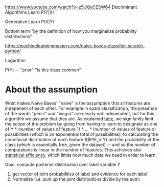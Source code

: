 https://www.youtube.com/watch?v=z5UQyCESW64
Discriminant Algorithms
Learn P(Y|X)


Generative
Learn P(X|Y)


Bottom term "by the definition of how you marginalize probability distributions"


https://machinelearningmastery.com/naive-bayes-classifier-scratch-python/


Logarithm


P(Y) -- "prior" "is this class common"

# About the assumption
What makes Naive Bayes' "naive" is the assumption that all features are indepenent of each other. For example in spam classification, the presence of the words "penis" and "viagra" are clearly _not_ independent, but for this algorithm we assume that they are. As explained [here](https://youtu.be/iA2nEXanP_o?t=21m34s), we signifantly limit the scope of the problem by going from having to learn to designate as one of Y * (number of values of feature 1) * ... * (number of values of feature x) possibilities (which is an exponential total of possibilities), to calculating the conditional distribution of each feature $$P(F_n|Y) and the probability of the class (which is essentially free, given the dataset) -- and so the number of computations is linear in the number of features. This achieves also [statistical efficiency](https://en.wikipedia.org/wiki/Efficiency_(statistics)), which limits how much data we need in order to learn.


Goal: compute posterior distribution over label variable Y
1. get vector of joint probabilities of label and evidence for each label
2. Normalize (i.e. sum up the joint distributions divide by the sum)